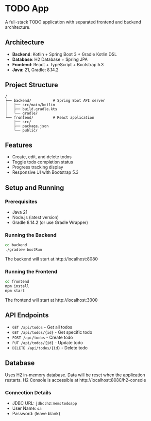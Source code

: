# TODO App

A full-stack TODO application with separated frontend and backend architecture.

## Architecture

- **Backend**: Kotlin + Spring Boot 3 + Gradle Kotlin DSL
- **Database**: H2 Database + Spring JPA
- **Frontend**: React + TypeScript + Bootstrap 5.3
- **Java**: 21, Gradle: 8.14.2

## Project Structure

```
/
├── backend/          # Spring Boot API server
│   ├── src/main/kotlin
│   ├── build.gradle.kts
│   └── gradle/
└── frontend/         # React application
    ├── src/
    ├── package.json
    └── public/
```

## Features

- Create, edit, and delete todos
- Toggle todo completion status
- Progress tracking display
- Responsive UI with Bootstrap 5.3

## Setup and Running

### Prerequisites

- Java 21
- Node.js (latest version)
- Gradle 8.14.2 (or use Gradle Wrapper)

### Running the Backend

```bash
cd backend
./gradlew bootRun
```

The backend will start at http://localhost:8080

### Running the Frontend

```bash
cd frontend
npm install
npm start
```

The frontend will start at http://localhost:3000

## API Endpoints

- `GET /api/todos` - Get all todos
- `GET /api/todos/{id}` - Get specific todo
- `POST /api/todos` - Create todo
- `PUT /api/todos/{id}` - Update todo
- `DELETE /api/todos/{id}` - Delete todo

## Database

Uses H2 in-memory database. Data will be reset when the application restarts.
H2 Console is accessible at http://localhost:8080/h2-console

### Connection Details
- JDBC URL: `jdbc:h2:mem:todoapp`
- User Name: `sa`
- Password: (leave blank)